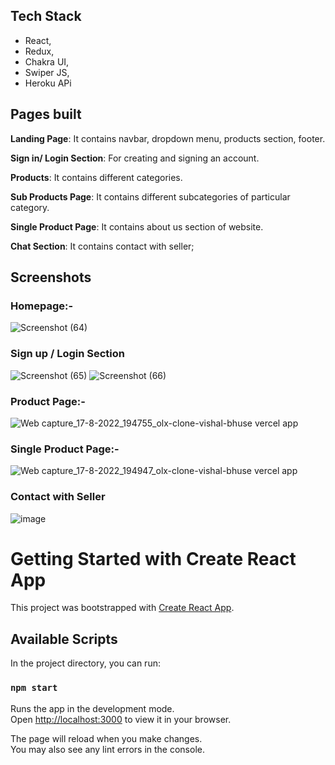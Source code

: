 
## Tech Stack

- React,
- Redux,
- Chakra UI,
- Swiper JS,
- Heroku APi



## Pages built

**Landing Page**: It contains navbar, dropdown menu, products section, footer.

**Sign in/ Login Section**: For creating and signing an account.

**Products**: It contains different categories.

**Sub Products Page**: It contains different subcategories of particular category.

**Single Product Page**: It contains about us section of website.

**Chat Section**: It contains contact with seller;

## Screenshots
### Homepage:-

![Screenshot (64)](https://user-images.githubusercontent.com/101569259/185156692-b3d691b9-79f5-492f-b1f2-3765b8451a9e.png)

### Sign up / Login Section

![Screenshot (65)](https://user-images.githubusercontent.com/101569259/185157269-8c7c8978-46f9-4c3e-949b-2c98489fa92f.png)
![Screenshot (66)](https://user-images.githubusercontent.com/101569259/185157291-a14bd8dd-85cf-46a2-88d2-3e8549ead57a.png)

### Product Page:-
![Web capture_17-8-2022_194755_olx-clone-vishal-bhuse vercel app](https://user-images.githubusercontent.com/101569259/185157898-33060410-9797-44ac-926b-e9adafb18df4.jpeg)

### Single Product Page:-
![Web capture_17-8-2022_194947_olx-clone-vishal-bhuse vercel app](https://user-images.githubusercontent.com/101569259/185158202-03138885-f3d5-4c5d-b460-b18ca1d1cc66.jpeg)

### Contact with Seller
![image](https://user-images.githubusercontent.com/101569259/185158698-9e91455b-db46-442c-8e73-701d7a62685e.png)


# Getting Started with Create React App

This project was bootstrapped with [Create React App](https://github.com/facebook/create-react-app).

## Available Scripts

In the project directory, you can run:

### `npm start`

Runs the app in the development mode.\
Open [http://localhost:3000](http://localhost:3000) to view it in your browser.

The page will reload when you make changes.\
You may also see any lint errors in the console.



